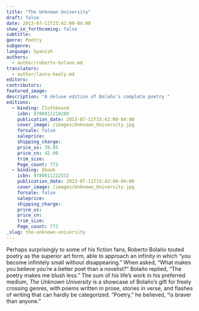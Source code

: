 ```yaml
---
title: "The Unknown University"
draft: false
date: 2013-07-11T15:42:00-04:00
show_in_forthcoming: false
subtitle:
genre: Poetry
subgenre:
language: Spanish
authors:
  - author/roberto-bolano.md
translators:
  - author/laura-healy.md
editors:
contributors:
featured_image:
description: "A deluxe edition of Bolaño’s complete poetry "
editions:
  - binding: Clothbound
    isbn: 9780811219280
    publication_date: 2013-07-11T15:42:00-04:00
    cover_image: /images/Unknown_University.jpg
    forsale: false
    saleprice:
    shipping_charge:
    price_us: 39.95
    price_cn: 42.00
    trim_size:
    Page_count: 772
  - binding: Ebook
    isbn: 9780811222532
    publication_date: 2013-07-11T15:42:00-04:00
    cover_image: /images/Unknown_University.jpg
    forsale: false
    saleprice:
    shipping_charge:
    price_us:
    price_cn:
    trim_size:
    Page_count: 772
_slug: the-unknown-university
---
```


Perhaps surprisingly to some of his fiction fans, Roberto Bolaño touted poetry as the superior art form, able to approach an infinity in which “you become infinitely small without disappearing.” When asked, “What makes you believe you’re a better poet than a novelist?” Bolaño replied, “The poetry makes me blush less.” The sum of his life’s work in his preferred medium, _The Unknown University_ is a showcase of Bolaño’s gift for freely crossing genres, with poems written in prose, stories in verse, and flashes of writing that can hardly be categorized. “Poetry,” he believed, “is braver than anyone.”

